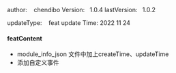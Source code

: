 
author:     &nbsp;&nbsp;  chendibo
Version:      &nbsp;&nbsp;1.0.4
lastVersion:  &nbsp;&nbsp;1.0.2

updateType:   &nbsp;&nbsp; feat
update Time:  2022 11 24

#### featContent
- module_info_json 文件中加上createTime、updateTime
- 添加自定义事件


